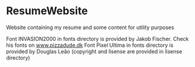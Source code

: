 # ResumeWebsite
Website containing my resume and some content for utility purposes


Font INVASION2000 in fonts directory is provided by Jakob Fischer. Check his fonts on www.pizzadude.dk
Font Pixel Ultima in fonts directory is provided by Douglas Leão (copyright and lisense are provided in lisense directory)